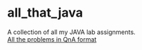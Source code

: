 # all_that_java
A collection of all my JAVA lab assignments.
<br>
[All the problems in QnA format](/Code.md)
